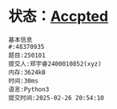 # 状态：[Accpted](http://xzmdsa.openjudge.cn/2025python/solution/48370935/)
```
基本信息
#:48370935
题目:250101
提交人:郑宇睿2400010852(xyz)
内存:3624kB
时间:30ms
语言:Python3
提交时间:2025-02-26 20:54:10
